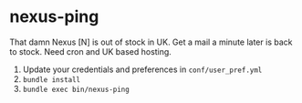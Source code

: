 nexus-ping
==========

That damn Nexus [N] is out of stock in UK. Get a mail a minute later is back to stock. Need cron and UK based hosting.

1. Update your credentials and preferences in ``conf/user_pref.yml``
2. ``bundle install``
3. ``bundle exec bin/nexus-ping``

